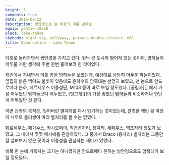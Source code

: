 ```yaml
---
bright: 5
comments: true
date: 2015-08-22
description: 쌍안경으로 본 타호의 여름 밤하늘
equip: pentax-10x50
place: lake-tahoe
skybody: night-sky, milkyway, perseus-double-cluster, m31
title: Observation - Lake Tahoe
---
```


타호로 놀러가면서 쌍안경을 가지고 갔다.
워낙 큰 도시와 떨어져 있는 곳이라, 밤하늘이 어두울 거란 생각에 주변 한번 훑어보려 한 것이었다.

캐빈에서 지내면서 이틀 밤을 밤하늘을 보았는데, 예상대로 상당히 어두운 하늘이었다.
옆집의 밝은 백야드 불빛이 있음에도 은하수의 암흑대는 선명히 보였고, 맨 눈으로 안드로메다 은하, 페르세우스 이중성단, M103 등이 바로 보일 정도였다.
[공림사][] 에서 가장 어두웠던 밤하늘보다 어두웠고, [벗고개][]의 가장 좋았던 밤하늘과 비슷하거나 한단계 어두웠던 것 같다.

이번 관측의 목적은, 잊어버린 별자리를 다시 암기하는 것이었는데, 관측한 캐빈 뒷 마당이 나무로 둘러쌓여 여러 별자리를 볼 수는 없었다.

페르세우스, 페가수스, 카시오페아, 작은곰자리, 용자리, 세페우스, 백조자리 정도가 보였고, 그 내에서 몇몇 메시에를 관찰하였다.
그 중에서 Draco (용자리) 별자리는 그동안 잘 살펴보지 않은 곳이라 이중성을 관찰하는 재미가 있었다.

비록 한 눈에 가득차는 크기는 아니였지만 안드로메다 은하는 쌍안경으로도 암흑대가 보일 정도였다.